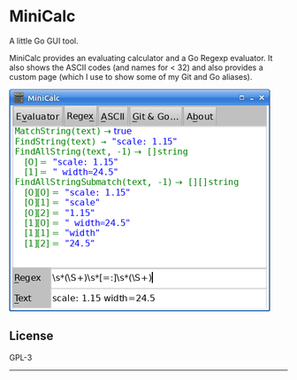 # MiniCalc

A little Go GUI tool.

MiniCalc provides an evaluating calculator and a Go Regexp evaluator. It
also shows the ASCII codes (and names for < 32) and also provides a custom
page (which I use to show some of my Git and Go aliases).

![Screenshot](images/screenshot.png)

## License

GPL-3

---
